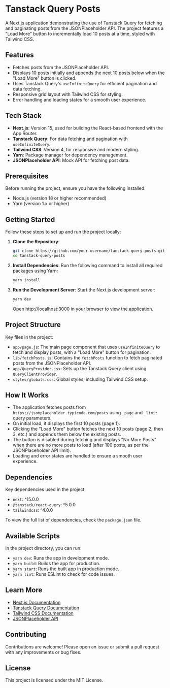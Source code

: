 # Tanstack Query Posts

A Next.js application demonstrating the use of Tanstack Query for fetching and paginating posts from the JSONPlaceholder API. The project features a "Load More" button to incrementally load 10 posts at a time, styled with Tailwind CSS.

## Features

- Fetches posts from the JSONPlaceholder API.
- Displays 10 posts initially and appends the next 10 posts below when the "Load More" button is clicked.
- Uses Tanstack Query's `useInfiniteQuery` for efficient pagination and data fetching.
- Responsive grid layout with Tailwind CSS for styling.
- Error handling and loading states for a smooth user experience.

## Tech Stack

- **Next.js**: Version 15, used for building the React-based frontend with the App Router.
- **Tanstack Query**: For data fetching and pagination with `useInfiniteQuery`.
- **Tailwind CSS**: Version 4, for responsive and modern styling.
- **Yarn**: Package manager for dependency management.
- **JSONPlaceholder API**: Mock API for fetching post data.

## Prerequisites

Before running the project, ensure you have the following installed:

- Node.js (version 18 or higher recommended)
- Yarn (version 1.x or higher)

## Getting Started

Follow these steps to set up and run the project locally:

1. **Clone the Repository**:

   ```bash
   git clone https://github.com/your-username/tanstack-query-posts.git
   cd tanstack-query-posts
   ```

2. **Install Dependencies**: Run the following command to install all required packages using Yarn:

   ```bash
   yarn install
   ```

3. **Run the Development Server**: Start the Next.js development server:

   ```bash
   yarn dev
   ```

   Open http://localhost:3000 in your browser to view the application.

## Project Structure

Key files in the project:

- `app/page.js`: The main page component that uses `useInfiniteQuery` to fetch and display posts, with a "Load More" button for pagination.
- `lib/fetchPosts.js`: Contains the `fetchPosts` function to fetch paginated posts from the JSONPlaceholder API.
- `app/QueryProvider.jsx`: Sets up the Tanstack Query client using `QueryClientProvider`.
- `styles/globals.css`: Global styles, including Tailwind CSS setup.

## How It Works

- The application fetches posts from `https://jsonplaceholder.typicode.com/posts` using `_page` and `_limit` query parameters.
- On initial load, it displays the first 10 posts (page 1).
- Clicking the "Load More" button fetches the next 10 posts (page 2, then 3, etc.) and appends them below the existing posts.
- The button is disabled during fetching and displays "No More Posts" when there are no more posts to load (after 100 posts, as per the JSONPlaceholder API limit).
- Loading and error states are handled to ensure a smooth user experience.

## Dependencies

Key dependencies used in the project:

- `next`: ^15.0.0
- `@tanstack/react-query`: ^5.0.0
- `tailwindcss`: ^4.0.0

To view the full list of dependencies, check the `package.json` file.

## Available Scripts

In the project directory, you can run:

- `yarn dev`: Runs the app in development mode.
- `yarn build`: Builds the app for production.
- `yarn start`: Runs the built app in production mode.
- `yarn lint`: Runs ESLint to check for code issues.

## Learn More

- [Next.js Documentation](https://nextjs.org/docs)
- [Tanstack Query Documentation](https://tanstack.com/query/latest)
- [Tailwind CSS Documentation](https://tailwindcss.com/docs)
- [JSONPlaceholder API](https://jsonplaceholder.typicode.com/)

## Contributing

Contributions are welcome! Please open an issue or submit a pull request with any improvements or bug fixes.

## License

This project is licensed under the MIT License.
